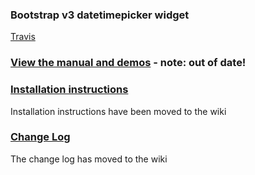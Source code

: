 ### Bootstrap v3 datetimepicker widget
[Travis](https://travis-ci.org/spthorn/bootstrap-datetimepicker.svg?branch=master)

### [View the manual and demos](http://spthorn.github.io/bootstrap-datetimepicker/) - note: out of date!

### [Installation instructions](https://github.com/spthorn/bootstrap-datetimepicker/wiki/Installation)
Installation instructions have been moved to the wiki

### [Change Log](https://github.com/spthorn/bootstrap-datetimepicker/wiki/Change-Log)
The change log has moved to the wiki
